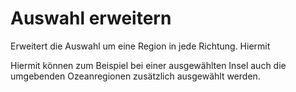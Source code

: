 <span id="top"></span>

# Auswahl erweitern

Erweitert die Auswahl um eine Region in jede Richtung. Hiermit 

Hiermit können zum Beispiel bei einer ausgewählten Insel auch die
umgebenden Ozeanregionen zusätzlich ausgewählt werden.
